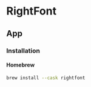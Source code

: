 # RightFont

## App

### Installation

#### Homebrew

```sh
brew install --cask rightfont
```

<!-- ### Tips -->

<!-- ####

```sh
mkdir ~/Desktop/Font

cp ~/Library/Application\ Support/Adobe/CoreSync/plugins/livetype/.r/.* ~/Desktop/Font

cd ~/Desktop/Font

find . -maxdepth 1 -type f -iname '.*' -exec realpath {} \; | rename 's/\.(.*)/$1/'
``` -->

